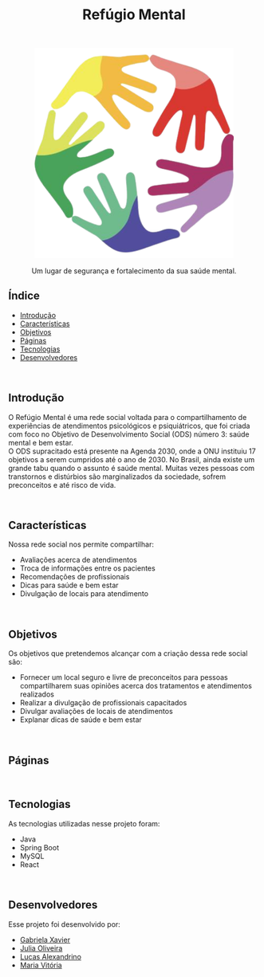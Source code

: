 <h1 align="center"> Refúgio Mental </h1> <br>
<p align="center">
  <a href="" alt="link do deploy">
    <img alt="Logo do Refúgio Mental" title="Refúgio-Mental" src="src/assets/img/logo.png" width="400">
  </a>
</p>

<p align="center">
 Um lugar de segurança e fortalecimento da sua saúde mental.
</p>

## Índice

- [Introdução](#introducao)
- [Características](#caracteristicas)
- [Objetivos](#objetivos)
- [Páginas](#paginas)
- [Tecnologias](#tecnologias)
- [Desenvolvedores](#desenvolvedores)

<br />

## Introdução

  O Refúgio Mental é uma rede social voltada para o compartilhamento de experiências de atendimentos psicológicos e psiquiátricos, que foi criada com foco no Objetivo de Desenvolvimento Social (ODS) número 3: saúde mental e bem estar.<br>
  O ODS supracitado está presente na Agenda 2030, onde a ONU instituiu 17 objetivos a serem cumpridos até o ano de 2030. No Brasil, ainda existe um grande tabu quando o assunto é saúde mental. Muitas vezes pessoas com transtornos e distúrbios são marginalizados da sociedade, sofrem preconceitos e até risco de vida. <br>

<br>

## Características

Nossa rede social nos permite compartilhar:

* Avaliações acerca de atendimentos
* Troca de informações entre os pacientes
* Recomendações de profissionais 
* Dicas para saúde e bem estar
* Divulgação de locais para atendimento

<br />


## Objetivos

Os objetivos que pretendemos alcançar com a criação dessa rede social são:
* Fornecer um local seguro e livre de preconceitos para pessoas compartilharem suas opiniões acerca dos tratamentos e atendimentos realizados
* Realizar a divulgação de profissionais capacitados
* Divulgar avaliações de locais de atendimentos
* Explanar dicas de saúde e bem estar




<br />

## Páginas

<img src="">

## Tecnologias

As tecnologias utilizadas nesse projeto foram: 
* Java
* Spring Boot
* MySQL
* React

<br />

## Desenvolvedores

Esse projeto foi desenvolvido por: 
* [Gabriela Xavier](https://github.com/gabrielaxst)
* [Julia Oliveira](https://github.com/JuliaOliveira-Dev)
* [Lucas Alexandrino](https://github.com/lucas-alexandrino)
* [Maria Vitória](https://github.com/mavisly)
